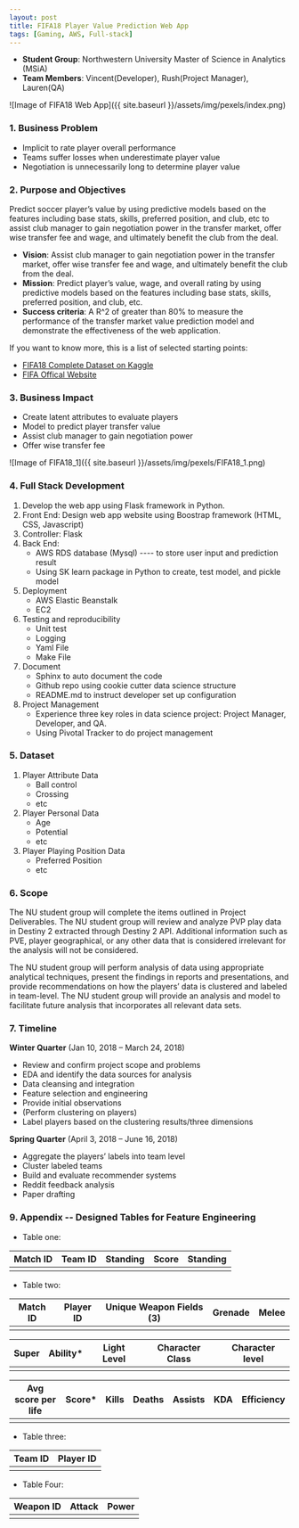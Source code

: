 ```yaml
---
layout: post
title: FIFA18 Player Value Prediction Web App
tags: [Gaming, AWS, Full-stack]
---
```


*   **Student Group**: Northwestern University Master of Science in Analytics (MSiA)    
*   **Team Members**: Vincent(Developer), Rush(Project Manager), Lauren(QA)    

![Image of FIFA18 Web App]({{ site.baseurl }}/assets/img/pexels/index.png)


### 1. Business Problem

*   Implicit to rate player overall performance
*   Teams suffer losses when underestimate player value  
*   Negotiation is unnecessarily long to determine player value  


### 2. Purpose and Objectives

Predict soccer player’s value by using predictive models based on the features including base stats, skills, preferred position, and club, etc to assist club manager to gain negotiation power in the transfer market, offer wise transfer fee and wage, and ultimately benefit the club from the deal.

*   **Vision**: Assist club manager to gain negotiation power in the transfer market, offer wise transfer fee and wage, and ultimately benefit the club from the deal.
*   **Mission**: Predict player’s value, wage, and overall rating by using predictive models based on the features including base stats, skills, preferred position, and club, etc.
*   **Success criteria**: A R^2 of greater than 80% to measure the performance of the transfer market value prediction model and demonstrate the effectiveness of the web application.

If you want to know more, this is a list of selected starting points:

* [FIFA18 Complete Dataset on Kaggle](https://www.kaggle.com/thec03u5/fifa-18-demo-player-dataset)
* [FIFA Offical Website](https://www.easports.com/fifa)


### 3. Business Impact

*   Create latent attributes to evaluate players
*   Model to predict player transfer value
*   Assist club manager to gain negotiation power
*   Offer wise transfer fee

![Image of FIFA18_1]({{ site.baseurl }}/assets/img/pexels/FIFA18_1.png)


### 4. Full Stack Development

1.  Develop the web app using Flask framework in Python. 
2.  Front End: Design web app website using Boostrap framework (HTML, CSS, Javascript)
3.  Controller: Flask
4.  Back End: 
    *   AWS RDS database (Mysql) ---- to store user input and prediction result
    *   Using SK learn package in Python to create, test model, and pickle model   
5.	Deployment
    *   AWS Elastic Beanstalk
    *   EC2
6.	Testing and reproducibility
    *   Unit test
    *   Logging
    *   Yaml File
    *   Make File
7.	Document
    *   Sphinx to auto document the code
    *   Github repo using cookie cutter data science structure
    *   README.md to instruct developer set up configuration
8.	Project Management
    *   Experience three key roles in data science project: Project Manager, Developer, and QA.
    *   Using Pivotal Tracker to do project management

### 5. Dataset

1.	Player Attribute Data
    *   Ball control
    *   Crossing
    *   etc
2.	Player Personal Data
    *   Age
    *   Potential
    *   etc
3.	Player Playing Position Data
    *   Preferred Position
    *   etc


### 6. Scope

The NU student group will complete the items outlined in Project Deliverables. The NU student group will review and analyze PVP play data in Destiny 2 extracted through Destiny 2 API. Additional information such as PVE, player geographical, or any other data that is considered irrelevant for the analysis will not be considered.

The NU student group will perform analysis of data using appropriate analytical techniques, present the findings in reports and presentations, and provide recommendations on how the players’ data is clustered and labeled in team-level. The NU student group will provide an analysis and model to facilitate future analysis that incorporates all relevant data sets. 

### 7. Timeline

**Winter Quarter** (Jan 10, 2018 – March 24, 2018) 
*   Review and confirm project scope and problems
*   EDA and identify the data sources for analysis
*	Data cleansing and integration
*	Feature selection and engineering
*	Provide initial observations
*	(Perform clustering on players)
*	Label players based on the clustering results/three dimensions 


**Spring Quarter** (April 3, 2018 – June 16, 2018) 
*   Aggregate the players’ labels into team level
*	Cluster labeled teams
*	Build and evaluate recommender systems 
*	Reddit feedback analysis 
*	Paper drafting

### 9. Appendix -- Designed Tables for Feature Engineering

*   Table one:

Match ID      | Team ID       | Standing      | Score         | Standing        
------------- | ------------- | ------------- | ------------- | -------------
              |               |               |               | 

*   Table two:

Match ID      | Player ID     | Unique Weapon Fields (3)     | Grenade       | Melee             
------------- | ------------- | ---------------------------- | ------------- | ------------- 
              |               |                              |               |              

Super         | Ability*      | Light Level   | Character Class   | Character level       
------------- | ------------- | ------------- | ----------------- | -----------------
              |               |               |                   | 

Avg score per life   | Score*      | Kills       | Deaths      | Assists     | KDA        | Efficiency
-------------------- | ----------- | ----------- | ----------- | ----------- | ---------- | -------------
                     |             |             |             |             |            |
                     
*   Table three:

Team ID       | Player ID            
------------- | ------------- 
              |               
              
*   Table Four:

Weapon ID     | Attack        | Power              
------------- | ------------- | ------------- 
              |               |               
                     

